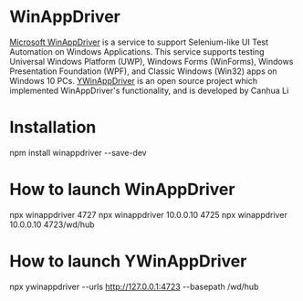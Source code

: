 # WinAppDriver

[Microsoft WinAppDriver](https://github.com/Microsoft/WinAppDriver) is a service to support Selenium-like UI Test Automation on Windows Applications. This service supports testing Universal Windows Platform (UWP), Windows Forms (WinForms), Windows Presentation Foundation (WPF), and Classic Windows (Win32) apps on Windows 10 PCs.
[YWinAppDriver](https://github.com/licanhua/YWinAppDriver) is an open source project which implemented WinAppDriver's functionality, and is developed by Canhua Li

# Installation
npm install winappdriver --save-dev

# How to launch WinAppDriver
npx winappdriver 4727
npx winappdriver 10.0.0.10 4725
npx winappdriver 10.0.0.10 4723/wd/hub

# How to launch YWinAppDriver
npx ywinappdriver --urls http://127.0.0.1:4723 --basepath /wd/hub